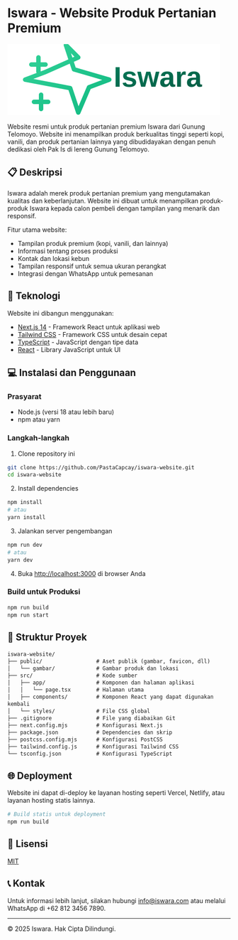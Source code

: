 # Iswara - Website Produk Pertanian Premium

![Iswara Logo](public/logo.png)

Website resmi untuk produk pertanian premium Iswara dari Gunung Telomoyo. Website ini menampilkan produk berkualitas tinggi seperti kopi, vanili, dan produk pertanian lainnya yang dibudidayakan dengan penuh dedikasi oleh Pak Is di lereng Gunung Telomoyo.

## 📋 Deskripsi

Iswara adalah merek produk pertanian premium yang mengutamakan kualitas dan keberlanjutan. Website ini dibuat untuk menampilkan produk-produk Iswara kepada calon pembeli dengan tampilan yang menarik dan responsif.

Fitur utama website:
- Tampilan produk premium (kopi, vanili, dan lainnya)
- Informasi tentang proses produksi 
- Kontak dan lokasi kebun
- Tampilan responsif untuk semua ukuran perangkat
- Integrasi dengan WhatsApp untuk pemesanan

## 🚀 Teknologi

Website ini dibangun menggunakan:
- [Next.js 14](https://nextjs.org/) - Framework React untuk aplikasi web
- [Tailwind CSS](https://tailwindcss.com/) - Framework CSS untuk desain cepat
- [TypeScript](https://www.typescriptlang.org/) - JavaScript dengan tipe data
- [React](https://reactjs.org/) - Library JavaScript untuk UI

## 💻 Instalasi dan Penggunaan

### Prasyarat
- Node.js (versi 18 atau lebih baru)
- npm atau yarn

### Langkah-langkah

1. Clone repository ini
```bash
git clone https://github.com/PastaCapcay/iswara-website.git
cd iswara-website
```

2. Install dependencies
```bash
npm install
# atau
yarn install
```

3. Jalankan server pengembangan
```bash
npm run dev
# atau
yarn dev
```

4. Buka [http://localhost:3000](http://localhost:3000) di browser Anda

### Build untuk Produksi

```bash
npm run build
npm run start
```

## 📁 Struktur Proyek

```
iswara-website/
├── public/                 # Aset publik (gambar, favicon, dll)
│   └── gambar/             # Gambar produk dan lokasi
├── src/                    # Kode sumber
│   ├── app/                # Komponen dan halaman aplikasi
│   │   └── page.tsx        # Halaman utama
│   ├── components/         # Komponen React yang dapat digunakan kembali
│   └── styles/             # File CSS global
├── .gitignore              # File yang diabaikan Git
├── next.config.mjs         # Konfigurasi Next.js
├── package.json            # Dependencies dan skrip
├── postcss.config.mjs      # Konfigurasi PostCSS
├── tailwind.config.js      # Konfigurasi Tailwind CSS
└── tsconfig.json           # Konfigurasi TypeScript
```

## 🌐 Deployment

Website ini dapat di-deploy ke layanan hosting seperti Vercel, Netlify, atau layanan hosting statis lainnya.

```bash
# Build statis untuk deployment
npm run build
```

## 📝 Lisensi

[MIT](https://choosealicense.com/licenses/mit/)

## 📞 Kontak

Untuk informasi lebih lanjut, silakan hubungi [info@iswara.com](mailto:info@iswara.com) atau melalui WhatsApp di +62 812 3456 7890.

---

&copy; 2025 Iswara. Hak Cipta Dilindungi.
